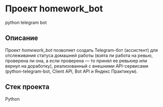 # Проект homework_bot 
python telegram bot

## Описание
Проект *homework_bot* позволяет создать Telegram-бот (ассистент) для отслеживания статуса домашней работы (взята ли работа на ревью, проверена ли она, а если проверена — то принял ее ревьюер или вернул на доработку), реализованный с внешними API-сервисами (python-telegram-bot, Client API, Bot API и Яндекс Практикум). 

## Стек проекта
Python
